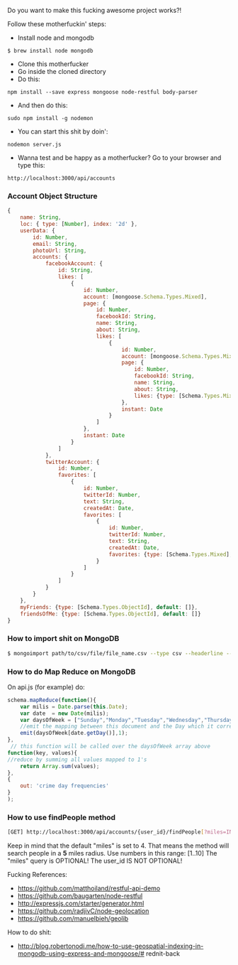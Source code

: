 Do you want to make this fucking awesome project works?!

Follow these motherfuckin' steps:

* Install node and mongodb
```shell
$ brew install node mongodb
```
* Clone this motherfucker
* Go inside the cloned directory
* Do this:
``` shell
npm install --save express mongoose node-restful body-parser
```
* And then do this:
``` shell
sudo npm install -g nodemon
```
* You can start this shit by doin':
``` shell
nodemon server.js
```


* Wanna test and be happy as a motherfucker? Go to your browser and type this:
```shell
http://localhost:3000/api/accounts
```


### Account Object Structure
```javascript
{
    name: String,
    loc: { type: [Number], index: '2d' },
    userData: {
        id: Number,
        email: String,
        photoUrl: String,
        accounts: {
            facebookAccount: {
                id: String,
                likes: [
                    {
                        id: Number,
                        account: [mongoose.Schema.Types.Mixed],
                        page: {
                            id: Number,
                            facebookId: String,
                            name: String,
                            about: String,
                            likes: [
                                {
                                    id: Number,
                                    account: [mongoose.Schema.Types.Mixed],
                                    page: {
                                        id: Number,
                                        facebookId: String,
                                        name: String,
                                        about: String,
                                        likes: {type: [Schema.Types.Mixed], default: []}
                                    },
                                    instant: Date
                                }
                            ]
                        },
                        instant: Date
                    }
                ]
            },
            twitterAccount: {
                id: Number,
                favorites: [
                    {
                        id: Number,
                        twitterId: Number,
                        text: String,
                        createdAt: Date,
                        favorites: [
                            {
                                id: Number,
                                twitterId: Number,
                                text: String,
                                createdAt: Date,
                                favorites: {type: [Schema.Types.Mixed], default: []}
                            }
                        ]
                    }
                ]
            }
        }
    },
    myFriends: {type: [Schema.Types.ObjectId], default: []},
    friendsOfMe: {type: [Schema.Types.ObjectId], default: []}
}
```

### How to import shit on MongoDB

```sh
$ mongoimport path/to/csv/file/file_name.csv --type csv --headerline --collection crimes
```

### How to do Map Reduce on MongoDB
On api.js (for example) do:
```javascript
schema.mapReduce(function(){
    var milis = Date.parse(this.Date);
    var date  = new Date(milis);
    var daysOfWeek = ["Sunday","Monday","Tuesday","Wednesday","Thursday","Friday","Saturday"];
    //emit the mapping between this document and the Day which it corresponds to.
    emit(daysOfWeek[date.getDay()],1);
},
 // this function will be called over the daysOfWeek array above
function(key, values){
//reduce by summing all values mapped to 1's
    return Array.sum(values);
},
{
    out: 'crime day frequencies'
}
);
```

### How to use findPeople method
```bash
[GET] http://localhost:3000/api/accounts/{user_id}/findPeople[?miles=INTEGER]
```
Keep in mind that the default "miles" is set to 4. That means the method will search people in a **5** miles radius.
Use numbers in this range: [1..10]
The "miles" query is OPTIONAL!
The user_id IS NOT OPTIONAL!

Fucking References:

* https://github.com/matthoiland/restful-api-demo
* https://github.com/baugarten/node-restful
* http://expressjs.com/starter/generator.html
* https://github.com/radjivC/node-geolocation
* https://github.com/manuelbieh/geolib

How to do shit:
* http://blog.robertonodi.me/how-to-use-geospatial-indexing-in-mongodb-using-express-and-mongoose/# rednit-back
